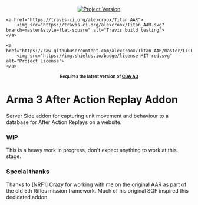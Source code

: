 <p align="center">
    <a href="https://github.com/alexcroox/Titan_AAR/releases/latest">
        <img src="https://img.shields.io/badge/Version-0.0.1-blue.svg" alt="Project Version">
    </a>    

    <a href="https://travis-ci.org/alexcroox/Titan_AAR">    
        <img src="https://travis-ci.org/alexcroox/Titan_AAR.svg?branch=master&style=flat-square" alt="Travis build testing">
    </a>
    
    <a href="https://raw.githubusercontent.com/alexcroox/Titan_AAR/master/LICENSE">
        <img src="https://img.shields.io/badge/license-MIT-red.svg" alt="Project License">
    </a>
</p>

<p align="center">
    <sup><strong>Requires the latest version of <a href="https://github.com/CBATeam/CBA_A3/releases">CBA A3</a><br/></strong></sup>
</p>

# Arma 3 After Action Replay Addon

Server Side addon for capturing unit movement and behaviour to a database for After Action Replays on a website. 

### WIP

This is a heavy work in progress, don't expect anything to work at this stage.

### Special thanks

Thanks to [NRF1] Crazy for working with me on the original AAR as part of the old 5th Rifles mission framework. Much of his original SQF inspired this dedicated addon.
